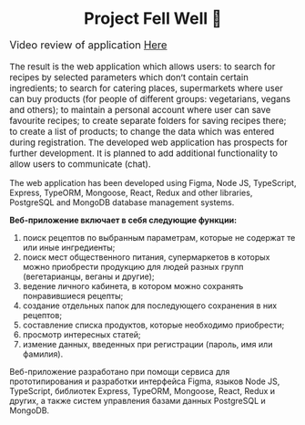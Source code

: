 <h1 style='text-align: center'>Project Fell Well 🍏</h1>

<p style='font-size: 18px'>Video review of application <a href='https://drive.google.com/file/d/1sTjxMw7tGimEjWhtY5Z7DQ_p2J9qwK4y/view?usp=sharing'>Here</a> </p>
<p style='font-size: 15px'>The result is the web application which allows users: to search for recipes by selected parameters which don’t contain certain ingredients; to search for catering places, supermarkets where user can buy products (for people of different groups: vegetarians, vegans and others); to maintain a personal account where user can save favourite recipes; to create separate folders for saving recipes there; to create  a list of products; to change the data which was entered during registration. The developed web application has prospects for further development. It is planned to add additional functionality to allow users to communicate (chat).</p>

<p>The web application has been developed using Figma, Node JS, TypeScript, Express, TypeORM, Mongoose, React, Redux and other libraries, PostgreSQL and MongoDB database management systems.</p>


<p style='font-weight: bold'> Веб-приложение включает в себя следующие функции:</p>

1. поиск рецептов по выбранным параметрам, которые не содержат те или иные ингредиенты;
2. поиск мест общественного питания, супермаркетов в которых можно приобрести продукцию для людей разных групп (вегетарианцы, веганы и другие);
3. ведение личного кабинета, в котором можно сохранять понравившиеся рецепты;
4. создание отдельных папок для последующего сохранения в них рецептов;
5. составление списка продуктов, которые необходимо приобрести; 
6. просмотр интересных статей; 
7. измение данных, введенных при регистрации (пароль, имя или фамилия).

Веб-приложение разработано при помощи сервиса для прототипирования и разработки интерфейса Figma, языков Node JS, TypeScript, библиотек Express, TypeORM, Mongoose, React, Redux и других, а также систем управления базами данных PostgreSQL и MongoDB. 

